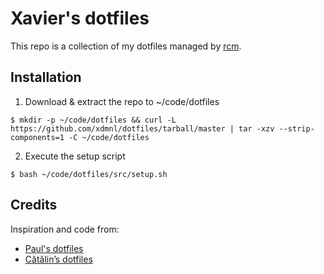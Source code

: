 # Xavier's dotfiles

This repo is a collection of my dotfiles managed by [rcm](https://github.com/thoughtbot/rcm).

## Installation

1. Download & extract the repo to ~/code/dotfiles
```
$ mkdir -p ~/code/dotfiles && curl -L https://github.com/xdmnl/dotfiles/tarball/master | tar -xzv --strip-components=1 -C ~/code/dotfiles
```
2. Execute the setup script
```
$ bash ~/code/dotfiles/src/setup.sh
```

## Credits

Inspiration and code from:
* [Paul's dotfiles](https://github.com/paulirish/dotfiles)
* [Cătălin’s dotfiles](https://github.com/alrra/dotfiles)
